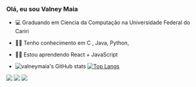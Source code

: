 ### Olá, eu sou Valney Maia

- 💻 Graduando em Ciencia da Computação na Universidade Federal do Cariri
- 👨‍💻 Tenho conhecimento em C , Java, Python,
- 👨‍💻 Estou aprendendo React + JavaScript


-  ![valneymaia's GitHub stats](https://github-readme-stats.vercel.app/api?username=valneymaia&show_icons=true&theme=dracula)
  [![Top Langs](https://github-readme-stats.vercel.app/api/top-langs/?username=valneymaia&theme=dracula)](https://github.com/valneymaia/github-readme-stats)
</div>

  <a href="https://instagram.com/valneymaia" target="_blank"><img src="https://img.shields.io/badge/-Instagram-%23E4405F?style=for-the-badge&logo=instagram&logoColor=white" target="_blank"></a>
  <a href = "mailto:valney.maia01@gmail.com"><img src="https://img.shields.io/badge/-Gmail-%23333?style=for-the-badge&logo=gmail&logoColor=white" target="_blank"></a>
  <a href="https://www.linkedin.com/in/valney-maia-98b5a5150
" target="_blank"><img src="https://img.shields.io/badge/-LinkedIn-%230077B5?style=for-the-badge&logo=linkedin&logoColor=white" target="_blank"></a> 
</div>
